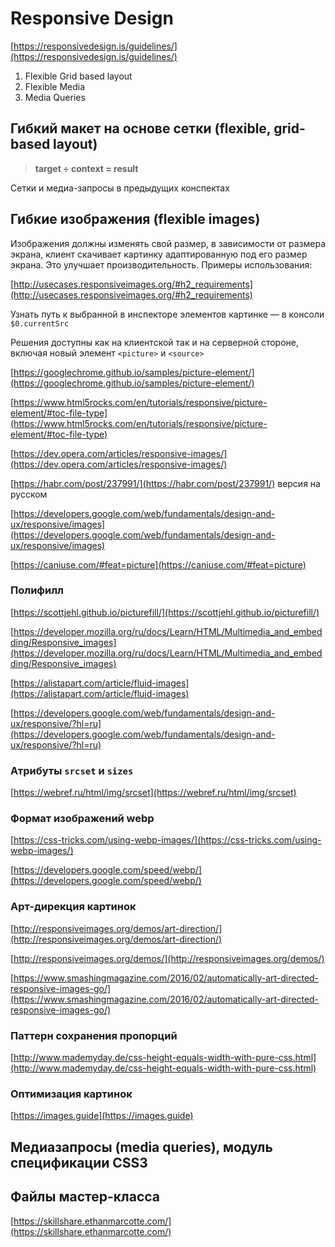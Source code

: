 # Responsive Design

[https://responsivedesign.is/guidelines/](https://responsivedesign.is/guidelines/)

1. Flexible Grid based layout
2. Flexible Media
3. Media Queries

## Гибкий макет на основе сетки (flexible, grid-based layout)

> **target ÷ context = result**

Сетки и медиа-запросы в предыдущих конспектах

## Гибкие изображения (flexible images)

Изображения должны изменять свой размер, в зависимости от размера экрана, клиент скачивает картинку адаптированную под его размер экрана. Это улучшает производительность.
Примеры использования:

[http://usecases.responsiveimages.org/#h2_requirements](http://usecases.responsiveimages.org/#h2_requirements)

Узнать путь к выбранной в инспекторе элементов картинке — в консоли `$0.currentSrc`

Решения доступны как на клиентской так и на серверной стороне, включая новый элемент `<picture>` и `<source>`

[https://googlechrome.github.io/samples/picture-element/](https://googlechrome.github.io/samples/picture-element/)

[https://www.html5rocks.com/en/tutorials/responsive/picture-element/#toc-file-type](https://www.html5rocks.com/en/tutorials/responsive/picture-element/#toc-file-type)

[https://dev.opera.com/articles/responsive-images/](https://dev.opera.com/articles/responsive-images/)

[https://habr.com/post/237991/](https://habr.com/post/237991/) версия на русском

[https://developers.google.com/web/fundamentals/design-and-ux/responsive/images](https://developers.google.com/web/fundamentals/design-and-ux/responsive/images)

[https://caniuse.com/#feat=picture](https://caniuse.com/#feat=picture)

### Полифилл

[https://scottjehl.github.io/picturefill/](https://scottjehl.github.io/picturefill/)

[https://developer.mozilla.org/ru/docs/Learn/HTML/Multimedia_and_embedding/Responsive_images](https://developer.mozilla.org/ru/docs/Learn/HTML/Multimedia_and_embedding/Responsive_images)

[https://alistapart.com/article/fluid-images](https://alistapart.com/article/fluid-images)

[https://developers.google.com/web/fundamentals/design-and-ux/responsive/?hl=ru](https://developers.google.com/web/fundamentals/design-and-ux/responsive/?hl=ru)

### Атрибуты `srcset` и `sizes`

[https://webref.ru/html/img/srcset](https://webref.ru/html/img/srcset)

### Формат изображений webp

[https://css-tricks.com/using-webp-images/](https://css-tricks.com/using-webp-images/)

[https://developers.google.com/speed/webp/](https://developers.google.com/speed/webp/)

### Арт-дирекция картинок

[http://responsiveimages.org/demos/art-direction/](http://responsiveimages.org/demos/art-direction/)

[http://responsiveimages.org/demos/](http://responsiveimages.org/demos/)

[https://www.smashingmagazine.com/2016/02/automatically-art-directed-responsive-images-go/](https://www.smashingmagazine.com/2016/02/automatically-art-directed-responsive-images-go/)

### Паттерн сохранения пропорций

[http://www.mademyday.de/css-height-equals-width-with-pure-css.html](http://www.mademyday.de/css-height-equals-width-with-pure-css.html)

### Оптимизация картинок

[https://images.guide](https://images.guide)

## Медиазапросы (media queries), модуль спецификации CSS3

## Файлы мастер-класса

[https://skillshare.ethanmarcotte.com/](https://skillshare.ethanmarcotte.com/)

